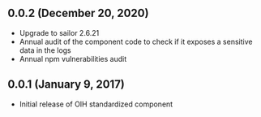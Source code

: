 ## 0.0.2 (December 20, 2020)

* Upgrade to sailor 2.6.21
* Annual audit of the component code to check if it exposes a sensitive data in the logs
* Annual npm vulnerabilities audit

## 0.0.1 (January 9, 2017)

* Initial release of OIH standardized component
